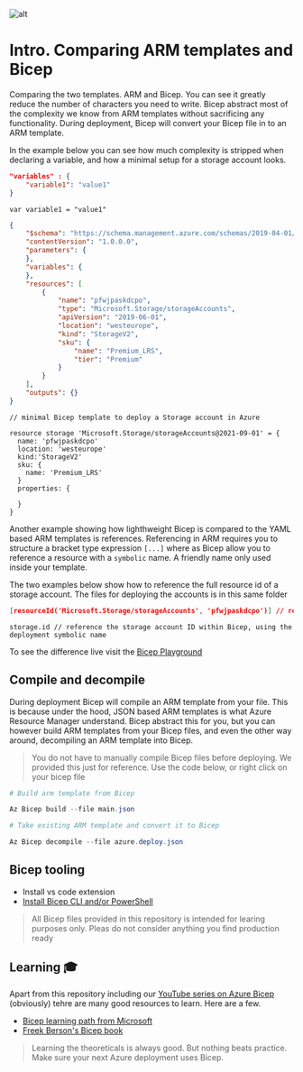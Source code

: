 ![alt](https://docs.microsoft.com/en-us/learn/achievements/bicep/deploy-azure-resources-by-using-bicep-templates.svg)

# Intro. Comparing ARM  templates and Bicep

Comparing the two templates. ARM and Bicep. You can see it greatly reduce the number of characters you need to write. Bicep abstract most of the complexity we know from ARM templates without sacrificing any functionality.
During deployment, Bicep will convert your Bicep file in to an ARM template.

In the example below you can see how much complexity is stripped when declaring a variable, and how a minimal setup for a storage account looks.

```JSON
"variables" : {
    "variable1": "value1"
}
```

```Bicep
var variable1 = "value1"
```

```JSON
{
    "$schema": "https://schema.management.azure.com/schemas/2019-04-01/deploymentTemplate.json#",
    "contentVersion": "1.0.0.0",
    "parameters": {
    },
    "variables": {
    },
    "resources": [
        {
            "name": "pfwjpaskdcpo", 
            "type": "Microsoft.Storage/storageAccounts",
            "apiVersion": "2019-06-01",
            "location": "westeurope",
            "kind": "StorageV2",
            "sku": {
                "name": "Premium_LRS",
                "tier": "Premium"
            }
        }
    ],
    "outputs": {}
}
```

```Bicep
// minimal Bicep template to deploy a Storage account in Azure

resource storage 'Microsoft.Storage/storageAccounts@2021-09-01' = {
  name: 'pfwjpaskdcpo'
  location: 'westeurope'
  kind:'StorageV2'
  sku: {
    name: 'Premium_LRS'
  }
  properties: {
    
  }
}
```

Another example showing how lighthweight Bicep is compared to the YAML based ARM templates is references. Referencing in ARM requires you to structure a bracket type expression `[...]` where as Bicep allow you to reference a resource with a `symbolic` name. A friendly name only used inside your template.

The two examples below show how to reference the full resource id of a storage account. The files for deploying the accounts is in this same folder

```JSON
[resourceId('Microsoft.Storage/storageAccounts', 'pfwjpaskdcpo')] // referencing storage account ID with JSON Based ARM
```

```Bicep
storage.id // reference the storage account ID within Bicep, using the deployment symbolic name
```

To see the difference live visit the [Bicep Playground](https://bicepdemo.z22.web.core.windows.net/)

## Compile and decompile

During deployment Bicep will compile an ARM template from your file. This is because under the hood, JSON based ARM templates is what Azure Resource Manager understand. Bicep abstract this for you, but you can however build ARM templates from your Bicep files, and even the other way around, decompiling an ARM template into Bicep.

> You do not have to manually compile Bicep files before deploying. We provided this just for reference. Use the code below, or right click on your bicep file

```PowerShell
# Build arm template from Bicep

Az Bicep build --file main.json

# Take existing ARM template and convert it to Bicep

Az Bicep decompile --file azure.deploy.json
```

## Bicep tooling

- Install vs code extension
- [Install Bicep CLI and/or PowerShell ](https://docs.microsoft.com/en-us/azure/azure-resource-manager/bicep/install?WT.mc_id=AZ-MVP-5003437)  


> All Bicep files provided in this repository is intended for learing purposes only. Pleas do not consider anything you find production ready

## Learning 🎓

Apart from this repository including our [YouTube series on Azure Bicep](https://www.youtube.com/watch?v=3wGMGId77OQ&list=PLMe6dpu8mADIrThzFA-WQwncXQ9BOzGVO) (obviously) tehre are many good resources to learn. Here are a few.

- [Bicep learning path from Microsoft](https://docs.microsoft.com/en-us/azure/azure-resource-manager/bicep/learn-bicep?WT.mc_id=AZ-MVP-5003437)
- [Freek Berson's Bicep book](https://www.amazon.com/Getting-started-Bicep-Infrastructure-Azure/dp/B098WK3MR7)

> Learning the theoreticals is always good. But nothing beats practice. Make sure your next Azure deployment uses Bicep.

